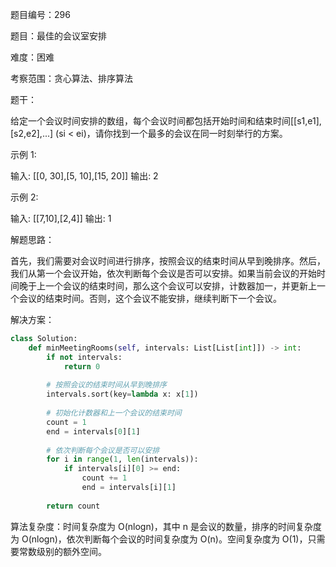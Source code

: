 题目编号：296

题目：最佳的会议室安排

难度：困难

考察范围：贪心算法、排序算法

题干：

给定一个会议时间安排的数组，每个会议时间都包括开始时间和结束时间[[s1,e1],[s2,e2],...] (si < ei)，请你找到一个最多的会议在同一时刻举行的方案。

示例 1:

输入: [[0, 30],[5, 10],[15, 20]]
输出: 2

示例 2:

输入: [[7,10],[2,4]]
输出: 1

解题思路：

首先，我们需要对会议时间进行排序，按照会议的结束时间从早到晚排序。然后，我们从第一个会议开始，依次判断每个会议是否可以安排。如果当前会议的开始时间晚于上一个会议的结束时间，那么这个会议可以安排，计数器加一，并更新上一个会议的结束时间。否则，这个会议不能安排，继续判断下一个会议。

解决方案：

```python
class Solution:
    def minMeetingRooms(self, intervals: List[List[int]]) -> int:
        if not intervals:
            return 0
        
        # 按照会议的结束时间从早到晚排序
        intervals.sort(key=lambda x: x[1])
        
        # 初始化计数器和上一个会议的结束时间
        count = 1
        end = intervals[0][1]
        
        # 依次判断每个会议是否可以安排
        for i in range(1, len(intervals)):
            if intervals[i][0] >= end:
                count += 1
                end = intervals[i][1]
        
        return count
```

算法复杂度：时间复杂度为 O(nlogn)，其中 n 是会议的数量，排序的时间复杂度为 O(nlogn)，依次判断每个会议的时间复杂度为 O(n)。空间复杂度为 O(1)，只需要常数级别的额外空间。